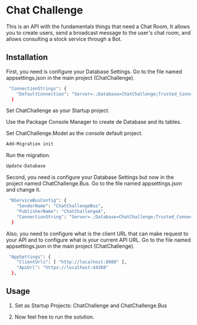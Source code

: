 # Chat Challenge

This is an API with the fundamentals things that need a Chat Room, It allows you to create users, send a broadcast message to the user's chat room, and allows consulting a stock service through a Bot. 

## Installation
First, you need is configure your Database Settings. Go to the file named appsettings.json in the main project (ChatChallenge).

```bash
 "ConnectionStrings": {
    "DefaultConnection": "Server=.;Database=ChatChallenge;Trusted_Connection=true;MultipleActiveResultSets=true"
  }
```

Set ChatChallenge as your Startup project.

Use the Package Console Manager to create de Database and its tables.

Set ChatChallenge.Model as the console default project.

```bash
Add-Migration init
```

Run the migration.
```bash
Update-Database
```
Second, you need is configure your Database Settings but now in the project named ChatChallenge.Bus. Go to the file named appsettings.json and change it.

```bash
 "NServiceBusConfig": {
    "SenderName": "ChatChallengeBus",
    "PublisherName": "ChatChallengeA",
    "ConnectionString": "Server=.;Database=ChatChallenge;Trusted_Connection=true;MultipleActiveResultSets=true"
  }
```
Also, you need to configure what is the client URL that can make request to your API and to configure what is your current API URL. Go to the file named appsettings.json in the main project (ChatChallenge).
```bash
 "AppSettings": {
    "ClientUrls": [ "http://localhost:8080" ],
    "ApiUrl": "https://localhost:44368"
  },
```

## Usage

1. Set as Startup Projects: ChatChallenge and ChatChallenge.Bus

2. Now feel free to run the solution. 
